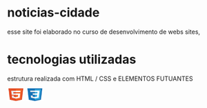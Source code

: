 # noticias-cidade
esse site foi elaborado no curso de desenvolvimento de webs sites, 
# tecnologias utilizadas
estrutura realizada com HTML /  CSS e ELEMENTOS FUTUANTES
<div> 
 <img align="center" alt="HTML" height="30" width="40" src="https://raw.githubusercontent.com/devicons/devicon/master/icons/html5/html5-original.svg">
  <img align="center" alt="CSS" height="30" width="40" src="https://raw.githubusercontent.com/devicons/devicon/master/icons/css3/css3-original.svg">
</div>
